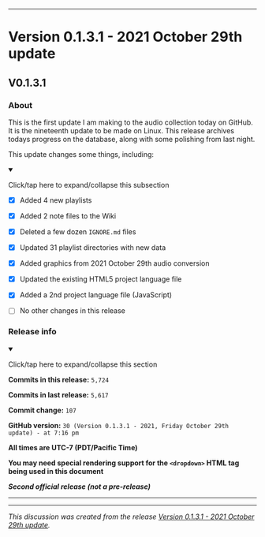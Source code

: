 
***

# Version 0.1.3.1 - 2021 October 29th update

## V0.1.3.1

### About

This is the first update I am making to the audio collection today on GitHub. It is the nineteenth update to be made on Linux. This release archives todays progress on the database, along with some polishing from last night.

This update changes some things, including:

<details open><summary><p>Click/tap here to expand/collapse this subsection</p></summary>

- [x] Added 4 new playlists

- [x] Added 2 note files to the Wiki

- [x] Deleted a few dozen `IGNORE.md` files

- [x] Updated 31 playlist directories with new data

- [x] Added graphics from 2021 October 29th audio conversion

- [x] Updated the existing HTML5 project language file

- [x] Added a 2nd project language file (JavaScript)

- [ ] No other changes in this release

</details>

### Release info

<details open><summary><p>Click/tap here to expand/collapse this section</p></summary>

**Commits in this release:** `5,724`

**Commits in last release:** `5,617`

**Commit change:** `107`

**GitHub version:** `30 (Version 0.1.3.1 - 2021, Friday October 29th update) - at 7:16 pm`

**All times are UTC-7 (PDT/Pacific Time)**

**You may need special rendering support for the `<dropdown>` HTML tag being used in this document**

***Second official release (not a pre-release)***

</details>

***


<hr /><em>This discussion was created from the release <a href='https://github.com/seanpm2001/SeansAudioDB/releases/tag/V0.1.3.1'>Version 0.1.3.1 - 2021 October 29th update</a>.</em>
